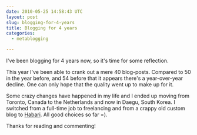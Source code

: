```yaml
---
date: 2010-05-25 14:58:43 UTC
layout: post
slug: blogging-for-4-years
title: Blogging for 4 years
categories:
  - metablogging

---
```

<p>I've been blogging for 4 years now, so it's time for some reflection.</p>

<p>This year I've been able to crank out a mere 40 blog-posts. Compared to 50 in the year before, and 54 before that it appears there's a year-over-year decline. One can only hope that the quality went up to make up for it.</p>

<p>Some crazy changes have happened in my life and I ended up moving from Toronto, Canada to the Netherlands and now in Daegu, South Korea. I switched from a full-time job to freelancing and from a crappy old custom blog to <a href="http://habariproject.org/">Habari</a>. All good choices so far =).</p>

<p>Thanks for reading and commenting!</p>